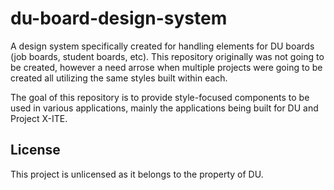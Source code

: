 # du-board-design-system

A design system specifically created for handling elements for DU boards (job boards, student boards, etc). This repository originally was not going to be created, however a need arrose when multiple projects were going to be created all utilizing the same styles built within each.

The goal of this repository is to provide style-focused components to be used in various applications, mainly the applications being built for DU and Project X-ITE.

## License

This project is unlicensed as it belongs to the property of DU.